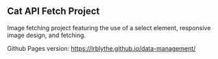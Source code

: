 ## Cat API Fetch Project

Image fetching project featuring the use of a select element, responsive image design, and fetching.

Github Pages version: https://lrblythe.github.io/data-management/
